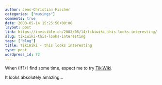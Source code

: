 ```yaml
---
author: Jens-Christian Fischer
categories: ["musings"]
comments: true
date: 2003-05-14 15:25:50+00:00
layout: post
link: https://invisible.ch/2003/05/14/tikiwiki-this-looks-interesting/
slug: tikiwiki-this-looks-interesting
tags: ["blog"]
title: TikiWiki - this looks interesting
type: post
wordpress_id: 72
---
```


When (If?) I find some time, expect me to try [TikiWiki](https://tikiwiki.sourceforge.net/).

It looks absolutely amazing...
